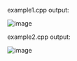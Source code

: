 example1.cpp output: 

![image](https://user-images.githubusercontent.com/59770659/194124401-bd4447a2-eaf4-43f1-9411-f521ff55ad95.png)


example2.cpp output:

![image](https://user-images.githubusercontent.com/59770659/194125195-6fb81c77-3364-4653-ad55-a03f21ad9b0a.png)
